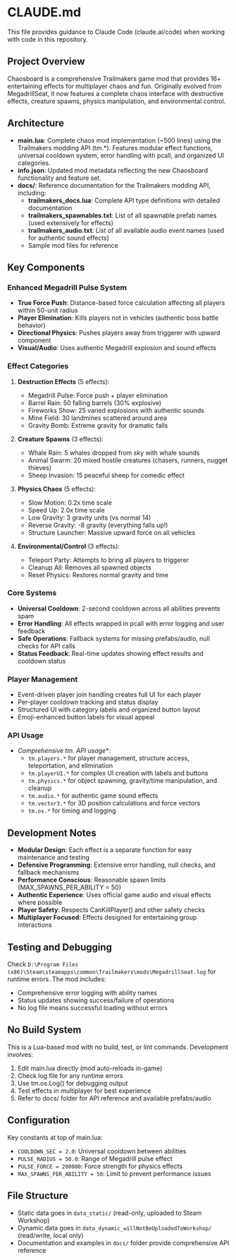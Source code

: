 # CLAUDE.md

This file provides guidance to Claude Code (claude.ai/code) when working with code in this repository.

## Project Overview

Chaosboard is a comprehensive Trailmakers game mod that provides 16+ entertaining effects for multiplayer chaos and fun. Originally evolved from MegadrillSeat, it now features a complete chaos interface with destructive effects, creature spawns, physics manipulation, and environmental control.

## Architecture

- **main.lua**: Complete chaos mod implementation (~500 lines) using the Trailmakers modding API (tm.*). Features modular effect functions, universal cooldown system, error handling with pcall, and organized UI categories.
- **info.json**: Updated mod metadata reflecting the new Chaosboard functionality and feature set.
- **docs/**: Reference documentation for the Trailmakers modding API, including:
  - **trailmakers_docs.lua**: Complete API type definitions with detailed documentation
  - **trailmakers_spawnables.txt**: List of all spawnable prefab names (used extensively for effects)
  - **trailmakers_audio.txt**: List of all available audio event names (used for authentic sound effects)
  - Sample mod files for reference

## Key Components

### Enhanced Megadrill Pulse System
- **True Force Push**: Distance-based force calculation affecting all players within 50-unit radius
- **Player Elimination**: Kills players not in vehicles (authentic boss battle behavior)
- **Directional Physics**: Pushes players away from triggerer with upward component
- **Visual/Audio**: Uses authentic Megadrill explosion and sound effects

### Effect Categories
1. **Destruction Effects** (5 effects):
   - Megadrill Pulse: Force push + player elimination
   - Barrel Rain: 50 falling barrels (30% explosive)
   - Fireworks Show: 25 varied explosions with authentic sounds
   - Mine Field: 30 landmines scattered around area
   - Gravity Bomb: Extreme gravity for dramatic falls

2. **Creature Spawns** (3 effects):
   - Whale Rain: 5 whales dropped from sky with whale sounds
   - Animal Swarm: 20 mixed hostile creatures (chasers, runners, nugget thieves)
   - Sheep Invasion: 15 peaceful sheep for comedic effect

3. **Physics Chaos** (5 effects):
   - Slow Motion: 0.2x time scale
   - Speed Up: 2.0x time scale
   - Low Gravity: 3 gravity units (vs normal 14)
   - Reverse Gravity: -8 gravity (everything falls up!)
   - Structure Launcher: Massive upward force on all vehicles

4. **Environmental/Control** (3 effects):
   - Teleport Party: Attempts to bring all players to triggerer
   - Cleanup All: Removes all spawned objects
   - Reset Physics: Restores normal gravity and time

### Core Systems
- **Universal Cooldown**: 2-second cooldown across all abilities prevents spam
- **Error Handling**: All effects wrapped in pcall with error logging and user feedback
- **Safe Operations**: Fallback systems for missing prefabs/audio, null checks for API calls
- **Status Feedback**: Real-time updates showing effect results and cooldown status

### Player Management
- Event-driven player join handling creates full UI for each player
- Per-player cooldown tracking and status display
- Structured UI with category labels and organized button layout
- Emoji-enhanced button labels for visual appeal

### API Usage
- **Comprehensive tm.* API usage**:
  - `tm.players.*` for player management, structure access, teleportation, and elimination
  - `tm.playerUI.*` for complex UI creation with labels and buttons
  - `tm.physics.*` for object spawning, gravity/time manipulation, and cleanup
  - `tm.audio.*` for authentic game sound effects
  - `tm.vector3.*` for 3D position calculations and force vectors
  - `tm.os.*` for timing and logging

## Development Notes

- **Modular Design**: Each effect is a separate function for easy maintenance and testing
- **Defensive Programming**: Extensive error handling, null checks, and fallback mechanisms
- **Performance Conscious**: Reasonable spawn limits (MAX_SPAWNS_PER_ABILITY = 50)
- **Authentic Experience**: Uses official game audio and visual effects where possible
- **Player Safety**: Respects CanKillPlayer() and other safety checks
- **Multiplayer Focused**: Effects designed for entertaining group interactions

## Testing and Debugging

Check `D:\Program Files (x86)\Steam\steamapps\common\Trailmakers\mods\MegadrillSeat.log` for runtime errors. The mod includes:
- Comprehensive error logging with ability names
- Status updates showing success/failure of operations
- No log file means successful loading without errors

## No Build System

This is a Lua-based mod with no build, test, or lint commands. Development involves:

1. Edit main.lua directly (mod auto-reloads in-game)
2. Check log file for any runtime errors
3. Use tm.os.Log() for debugging output
4. Test effects in multiplayer for best experience
5. Refer to docs/ folder for API reference and available prefabs/audio

## Configuration

Key constants at top of main.lua:
- `COOLDOWN_SEC = 2.0`: Universal cooldown between abilities
- `PULSE_RADIUS = 50.0`: Range of Megadrill pulse effect  
- `PULSE_FORCE = 200000`: Force strength for physics effects
- `MAX_SPAWNS_PER_ABILITY = 50`: Limit to prevent performance issues

## File Structure

- Static data goes in `data_static/` (read-only, uploaded to Steam Workshop)
- Dynamic data goes in `data_dynamic_willNotBeUploadedToWorkshop/` (read/write, local only)
- Documentation and examples in `docs/` folder provide comprehensive API reference